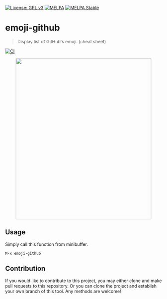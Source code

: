 [![License: GPL v3](https://img.shields.io/badge/License-GPL%20v3-blue.svg)](https://www.gnu.org/licenses/gpl-3.0)
[![MELPA](https://melpa.org/packages/emoji-github-badge.svg)](https://melpa.org/#/emoji-github)
[![MELPA Stable](https://stable.melpa.org/packages/emoji-github-badge.svg)](https://stable.melpa.org/#/emoji-github)

# emoji-github
> Display list of GitHub's emoji.  (cheat sheet)

[![CI](https://github.com/jcs-elpa/emoji-github/actions/workflows/test.yml/badge.svg)](https://github.com/jcs-elpa/emoji-github/actions/workflows/test.yml)

<p align="center">
  <img src="./etc/emoji-github_screenshot_01.png" width="436" height="518"/>
</p>

## Usage

Simply call this function from minibuffer.

```
M-x emoji-github
```

## Contribution

If you would like to contribute to this project, you may either
clone and make pull requests to this repository. Or you can
clone the project and establish your own branch of this tool.
Any methods are welcome!
